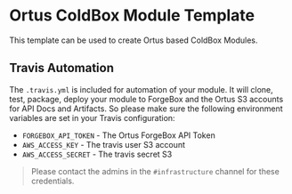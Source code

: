 # Ortus ColdBox Module Template

This template can be used to create Ortus based ColdBox Modules.

## Travis Automation

The `.travis.yml` is included for automation of your module.  It will clone, test, package, deploy your module to ForgeBox and the Ortus S3 accounts for API Docs and Artifacts.  So please make sure the following environment variables are set in your Travis configuration:

- `FORGEBOX_API_TOKEN` - The Ortus ForgeBox API Token
- `AWS_ACCESS_KEY` - The travis user S3 account
- `AWS_ACCESS_SECRET` - The travis secret S3

> Please contact the admins in the `#infrastructure` channel for these credentials.